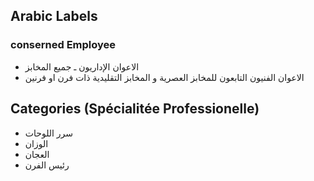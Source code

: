 ## Arabic Labels

 ### conserned Employee

 * الاعوان الإداريون ـ جميع المخابز
 * الاعوان الفنيون التابعون للمخابز العصرية و المخابز التقليدية ذات فرن او فرنين


 ## Categories (Spécialitée Professionelle)
 * سرر اللوحات
 * الوزان
 * العجان
 * رئيس الفرن